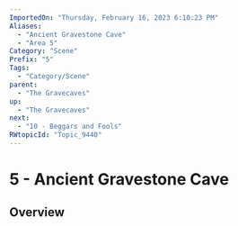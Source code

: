 ```yaml
---
ImportedOn: "Thursday, February 16, 2023 6:10:23 PM"
Aliases:
  - "Ancient Gravestone Cave"
  - "Area 5"
Category: "Scene"
Prefix: "5"
Tags:
  - "Category/Scene"
parent:
  - "The Gravecaves"
up:
  - "The Gravecaves"
next:
  - "10 - Beggars and Fools"
RWtopicId: "Topic_9440"
---
```

# 5 - Ancient Gravestone Cave
## Overview
